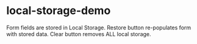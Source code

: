 # local-storage-demo
Form fields are stored in Local Storage. Restore button re-populates form with stored data. Clear button removes ALL local storage.
